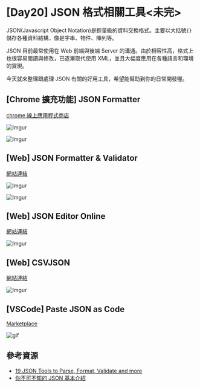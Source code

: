 # [Day20] JSON 格式相關工具<未完>

JSON(Javascript Object Notation)是輕量級的資料交換格式。主要以大括號`{}`儲存各種資料結構，像是字串、物件、陣列等。

JSON 目前最常使用在 Web 前端與後端 Server 的溝通。由於相容性高，格式上也很容易閱讀與修改，已逐漸取代使用 XML，並且大幅度應用在各種語言和環境的實現。

今天就來整理跟處理 JSON 有關的好用工具，希望能幫助到你的日常開發喔。

## [Chrome 擴充功能] JSON Formatter

[chrome 線上應用程式商店](https://chrome.google.com/webstore/detail/json-formatter/bcjindcccaagfpapjjmafapmmgkkhgoa)

![Imgur](https://i.imgur.com/LoTYtxZ.png)

![Imgur](https://i.imgur.com/YBtCtjV.png)

## [Web] JSON Formatter & Validator

[網站連結](https://jsonformatter.curiousconcept.com/#)

![Imgur](https://i.imgur.com/Wp58nLq.png)

![Imgur](https://i.imgur.com/y1zoXrK.png)

## [Web] JSON Editor Online

[網站連結](https://jsoneditoronline.org/#right=local.xatuxu&left=local.waxima)

![Imgur](https://i.imgur.com/e9OJqUb.png)

## [Web] CSVJSON

[網站連結](https://csvjson.com/csv2json)

![Imgur](https://i.imgur.com/irwbEUQ.png)

## [VSCode] Paste JSON as Code

[Marketplace](https://marketplace.visualstudio.com/items?itemName=quicktype.quicktype)

![gif](https://raw.githubusercontent.com/quicktype/quicktype-vscode/master/media/demo.gif)

## 參考資源

- [19 JSON Tools to Parse, Format, Validate and more](https://geekflare.com/json-online-tools/)
- [你不可不知的 JSON 基本介紹](https://blog.wu-boy.com/2011/04/%E4%BD%A0%E4%B8%8D%E5%8F%AF%E4%B8%8D%E7%9F%A5%E7%9A%84-json-%E5%9F%BA%E6%9C%AC%E4%BB%8B%E7%B4%B9/)
